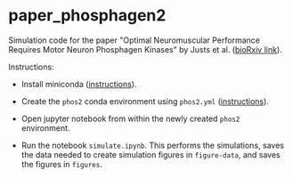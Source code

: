 # paper_phosphagen2

Simulation code for the paper "Optimal Neuromuscular Performance Requires Motor Neuron Phosphagen Kinases" by Justs et al. ([bioRxiv link](https://doi.org/10.1101/2025.03.18.643998)).

Instructions:

- Install miniconda ([instructions](https://docs.conda.io/en/latest/miniconda.html)).

- Create the `phos2` conda environment using `phos2.yml` ([instructions](https://conda.io/projects/conda/en/latest/user-guide/tasks/manage-environments.html#creating-an-environment-from-an-environment-yml-file)).

- Open jupyter notebook from within the newly created `phos2` environment.

- Run the notebook `simulate.ipynb`. This performs the simulations, saves the data needed to create simulation figures in `figure-data`, and saves the figures in `figures`.

